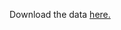 Download the data [here.](https://github.com/barnarderc/workshops/blob/master/Spring%202016/Introduction%20to%20Development%20Economics%20(Tolonen)/zombie_dataset_0.xlsx)